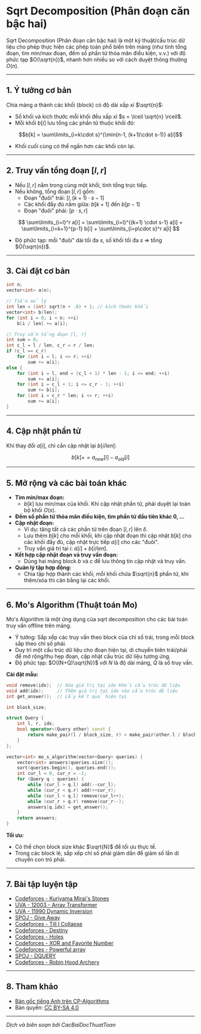 # Sqrt Decomposition (Phân đoạn căn bậc hai)

Sqrt Decomposition (Phân đoạn căn bậc hai) là một kỹ thuật/cấu trúc dữ liệu cho phép thực hiện các phép toán phổ biến trên mảng (như tính tổng đoạn, tìm min/max đoạn, đếm số phần tử thỏa mãn điều kiện, v.v.) với độ phức tạp $O(\sqrt{n})$, nhanh hơn nhiều so với cách duyệt thông thường $O(n)$.

---

## 1. Ý tưởng cơ bản

Chia mảng $a$ thành các khối (block) có độ dài xấp xỉ $\sqrt{n}$:

- Số khối và kích thước mỗi khối đều xấp xỉ $s = \lceil \sqrt{n} \rceil$.
- Mỗi khối $b[i]$ lưu tổng các phần tử thuộc khối đó:

$$b[k] = \sum\limits_{i=k\cdot s}^{\min(n-1, (k+1)\cdot s-1)} a[i]$$

- Khối cuối cùng có thể ngắn hơn các khối còn lại.

---

## 2. Truy vấn tổng đoạn $[l, r]$

- Nếu $[l, r]$ nằm trong cùng một khối, tính tổng trực tiếp.
- Nếu không, tổng đoạn $[l, r]$ gồm:
    - Đoạn "đuôi" trái: $[l, (k+1)\cdot s-1]$
    - Các khối đầy đủ nằm giữa: $b[k+1]$ đến $b[p-1]$
    - Đoạn "đuôi" phải: $[p\cdot s, r]$

$$
\sum\limits_{i=l}^r a[i] = \sum\limits_{i=l}^{(k+1) \cdot s-1} a[i] + \sum\limits_{i=k+1}^{p-1} b[i] + \sum\limits_{i=p\cdot s}^r a[i]
$$

- Độ phức tạp: mỗi "đuôi" dài tối đa $s$, số khối tối đa $s$ $\Rightarrow$ tổng $O(\sqrt{n})$.

---

## 3. Cài đặt cơ bản

```cpp
int n;
vector<int> a(n);

// Tiền xử lý
int len = (int) sqrt(n + .0) + 1; // kích thước khối
vector<int> b(len);
for (int i = 0; i < n; ++i)
    b[i / len] += a[i];

// Truy vấn tổng đoạn [l, r]
int sum = 0;
int c_l = l / len, c_r = r / len;
if (c_l == c_r)
    for (int i = l; i <= r; ++i)
        sum += a[i];
else {
    for (int i = l, end = (c_l + 1) * len - 1; i <= end; ++i)
        sum += a[i];
    for (int i = c_l + 1; i <= c_r - 1; ++i)
        sum += b[i];
    for (int i = c_r * len; i <= r; ++i)
        sum += a[i];
}
```

---

## 4. Cập nhật phần tử

Khi thay đổi $a[i]$, chỉ cần cập nhật lại $b[i/len]$:

$$b[k] += a_{new}[i] - a_{old}[i]$$

---

## 5. Mở rộng và các bài toán khác

- **Tìm min/max đoạn:**
    - $b[k]$ lưu min/max của khối. Khi cập nhật phần tử, phải duyệt lại toàn bộ khối $O(s)$.
- **Đếm số phần tử thỏa mãn điều kiện, tìm phần tử đầu tiên khác 0, ...**
- **Cập nhật đoạn:**
    - Ví dụ: tăng tất cả các phần tử trên đoạn $[l, r]$ lên $\delta$.
    - Lưu thêm $b[k]$ cho mỗi khối, khi cập nhật đoạn thì cập nhật $b[k]$ cho các khối đầy đủ, cập nhật trực tiếp $a[i]$ cho các "đuôi".
    - Truy vấn giá trị tại $i$: $a[i] + b[i/len]$.
- **Kết hợp cập nhật đoạn và truy vấn đoạn:**
    - Dùng hai mảng block $b$ và $c$ để lưu thông tin cập nhật và truy vấn.
- **Quản lý tập hợp động:**
    - Chia tập hợp thành các khối, mỗi khối chứa $\sqrt{n}$ phần tử, khi thêm/xóa thì cân bằng lại các khối.

---

## 6. Mo's Algorithm (Thuật toán Mo)

Mo's Algorithm là một ứng dụng của sqrt decomposition cho các bài toán truy vấn offline trên mảng.

- Ý tưởng: Sắp xếp các truy vấn theo block của chỉ số trái, trong mỗi block sắp theo chỉ số phải.
- Duy trì một cấu trúc dữ liệu cho đoạn hiện tại, di chuyển biên trái/phải để mở rộng/thu hẹp đoạn, cập nhật cấu trúc dữ liệu tương ứng.
- Độ phức tạp: $O((N+Q)\sqrt{N})$ với $N$ là độ dài mảng, $Q$ là số truy vấn.

**Cài đặt mẫu:**
```cpp
void remove(idx);  // Xóa giá trị tại idx khỏi cấu trúc dữ liệu
void add(idx);     // Thêm giá trị tại idx vào cấu trúc dữ liệu
int get_answer();  // Lấy kết quả hiện tại

int block_size;

struct Query {
    int l, r, idx;
    bool operator<(Query other) const {
        return make_pair(l / block_size, r) < make_pair(other.l / block_size, other.r);
    }
};

vector<int> mo_s_algorithm(vector<Query> queries) {
    vector<int> answers(queries.size());
    sort(queries.begin(), queries.end());
    int cur_l = 0, cur_r = -1;
    for (Query q : queries) {
        while (cur_l > q.l) add(--cur_l);
        while (cur_r < q.r) add(++cur_r);
        while (cur_l < q.l) remove(cur_l++);
        while (cur_r > q.r) remove(cur_r--);
        answers[q.idx] = get_answer();
    }
    return answers;
}
```

**Tối ưu:**
- Có thể chọn block size khác $\sqrt{N}$ để tối ưu thực tế.
- Trong các block lẻ, sắp xếp chỉ số phải giảm dần để giảm số lần di chuyển con trỏ phải.

---

## 7. Bài tập luyện tập
- [Codeforces - Kuriyama Mirai's Stones](https://codeforces.com/problemset/problem/433/B)
- [UVA - 12003 - Array Transformer](https://uva.onlinejudge.org/index.php?option=com_onlinejudge&Itemid=8&page=show_problem&problem=3154)
- [UVA - 11990 Dynamic Inversion](https://uva.onlinejudge.org/index.php?option=com_onlinejudge&Itemid=8&page=show_problem&problem=3141)
- [SPOJ - Give Away](http://www.spoj.com/problems/GIVEAWAY/)
- [Codeforces - Till I Collapse](http://codeforces.com/contest/786/problem/C)
- [Codeforces - Destiny](http://codeforces.com/contest/840/problem/D)
- [Codeforces - Holes](http://codeforces.com/contest/13/problem/E)
- [Codeforces - XOR and Favorite Number](https://codeforces.com/problemset/problem/617/E)
- [Codeforces - Powerful array](http://codeforces.com/problemset/problem/86/D)
- [SPOJ - DQUERY](https://www.spoj.com/problems/DQUERY)
- [Codeforces - Robin Hood Archery](https://codeforces.com/contest/2014/problem/H)

---

## 8. Tham khảo
- [Bản gốc tiếng Anh trên CP-Algorithms](https://cp-algorithms.com/data_structures/sqrt_decomposition.html)
- Bản quyền: [CC BY-SA 4.0](https://github.com/cp-algorithms/cp-algorithms/blob/main/LICENSE)

---

*Dịch và biên soạn bởi CacBaiDocThuatToan*
